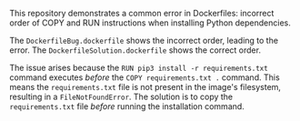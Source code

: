 This repository demonstrates a common error in Dockerfiles: incorrect order of COPY and RUN instructions when installing Python dependencies.

The `DockerfileBug.dockerfile` shows the incorrect order, leading to the error. The `DockerfileSolution.dockerfile` shows the correct order.

The issue arises because the `RUN pip3 install -r requirements.txt` command executes *before* the `COPY requirements.txt .` command. This means the `requirements.txt` file is not present in the image's filesystem, resulting in a `FileNotFoundError`. The solution is to copy the `requirements.txt` file *before* running the installation command.